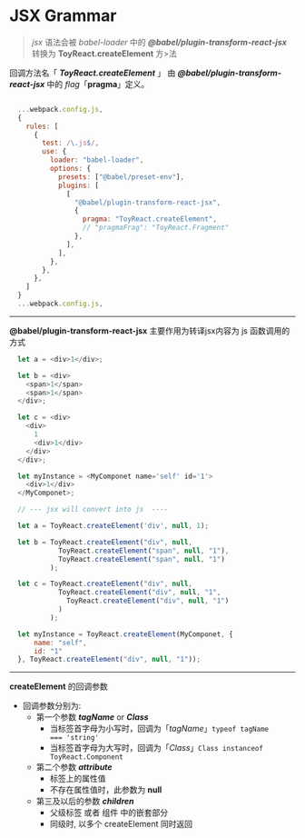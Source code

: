 # JSX Grammar

> _jsx_ 语法会被 _babel-loader_ 中的 ___@babel/plugin-transform-react-jsx___ 转换为 __ToyReact.createElement__ 方>法

回调方法名「 ___ToyReact.createElement___ 」 由 ___@babel/plugin-transform-react-jsx___ 中的 _flag_「__pragma__」定义。
```javascript

  ...webpack.config.js,
  {
    rules: [
      {
        test: /\.js$/,
        use: {
          loader: "babel-loader",
          options: {
            presets: ["@babel/preset-env"],
            plugins: [
              [
                "@babel/plugin-transform-react-jsx",
                {
                  pragma: "ToyReact.createElement",
                  // "pragmaFrag": "ToyReact.Fragment"
                },
              ],
            ],
          },
        },
      },
    ]
  }
  ...webpack.config.js,
```
---
__@babel/plugin-transform-react-jsx__ 主要作用为转译jsx内容为 js 函数调用的方式

```javascript
  let a = <div>1</div>;

  let b = <div>
    <span>1</span>
    <span>1</span>
  </div>;

  let c = <div>
    <div>
      1
      <div>1</div>
    </div>
  </div>;

  let myInstance = <MyComponet name='self' id='1'>
    <div>1</div>
  </MyComponet>;

  // --- jsx will convert into js  ----

  let a = ToyReact.createElement('div', null, 1);

  let b = ToyReact.createElement("div", null,
            ToyReact.createElement("span", null, "1"),
            ToyReact.createElement("span", null, "1")
          );

  let c = ToyReact.createElement("div", null,
            ToyReact.createElement("div", null, "1",
              ToyReact.createElement("div", null, "1")
            )
          );

  let myInstance = ToyReact.createElement(MyComponet, {
      name: "self",
      id: "1"
  }, ToyReact.createElement("div", null, "1"));
```
---
__createElement__ 的回调参数
* 回调参数分别为:
  * 第一个参数 ___tagName___ or ___Class___
    * 当标签首字母为小写时，回调为「_tagName_」<code>typeof tagName === 'string'</code>
    * 当标签首字母为大写时，回调为「_Class_」<code>Class instanceof ToyReact.Component</code>
  * 第二个参数 ___attribute___
    *  标签上的属性值
    *  不存在属性值时，此参数为 __null__
  * 第三及以后的参数 ___children___
    * 父级标签 或者 组件 中的嵌套部分
    * 同级时, 以多个 createElement 同时返回
